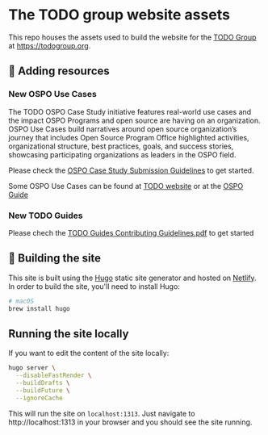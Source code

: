 # The TODO group website assets

This repo houses the assets used to build the website for the [TODO Group](https://todogroup.org/) at https://todogroup.org.

## 📝 Adding resources

### New OSPO Use Cases

The TODO OSPO Case Study initiative features real-world use cases and the impact OSPO Programs and open source are having on an organization. OSPO Use Cases build narratives around open source organization’s journey that includes Open Source Program Office highlighted activities, organizational structure, best practices, goals, and success stories, showcasing participating organizations as leaders in the OSPO field.

Please check the [OSPO Case Study Submission Guidelines](https://github.com/todogroup/todogroup.org/files/7862471/OSPO-casestudy-submission-guidelines.pdf) to get started.

Some OSPO Use Cases can be found at [TODO website](https://todogroup.org/guides/) or at the [OSPO Guide](https://landscape.todogroup.org/guide#ospos-in-practice)

### New TODO Guides

Please chech the [TODO Guides Contributing Guidelines.pdf](https://github.com/todogroup/todogroup.org/files/7862756/TODO.Guides.Contributing.Guidelines.pdf) to get started


## 🧩 Building the site

This site is built using the [Hugo](https://gohugo.io) static site generator and hosted on [Netlify](https://netlify.com). In order to build the site, you'll need to install Hugo:

```bash
# macOS
brew install hugo
```

## Running the site locally

If you want to edit the content of the site locally:

```bash
hugo server \
  --disableFastRender \
  --buildDrafts \
  --buildFuture \
  --ignoreCache
```

This will run the site on `localhost:1313`. Just navigate to http://localhost:1313 in your browser and you should see the site running.

